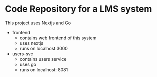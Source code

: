 # Code Repository for a LMS system

This project uses Nextjs and Go

- frontend
  - contains web frontend of this system
  - uses nextjs
  - runs on localhost:3000
- users-svc
  - contains users service
  - uses go
  - runs on localhost: 8081
